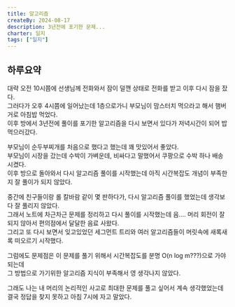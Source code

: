 ```yaml
---
title: 알고리즘
createBy: 2024-08-17
description: 3년전에 포기한 문제...
charter: 일지
tags: ["일지"]
---
```


## 하루요약

대략 오전 10시쯤에 선생님께 전화와서 잠이 덜깬 상태로 전화를 받고 이후 다시 잠을 잤다.  
그러다가 오후 4시쯤에 일어났는데 1층으로가니 부모님이 맘스터치 먹으라고 해서 햄버거로 아침밥 먹었다.  
이후 방에서 3년전에 풀이를 포기한 알고리즘을 다시 보면서 있다가 저녁시간이 되어 밥 먹으러갔다.

부모님이 순두부찌개를 처음으로 했다고 했는데 꽤 맛있어서 좋았다.  
부모님이 시장을 갔는데 수박이 가벼운데, 비싸다고 말했어서 쿠팡으로 수박 하나 배송 시켰다.  
이후 방으로 돌아와서 다시 알고리즘 풀이를 시작했는데 아직 시간복잡도 개념이 부족한지 잘 풀이가 되지 않았다.

중간에 친구들이랑 롤 칼바람 같이 몇 판하다가, 다시 알고리즘 풀이를 했었는데 생각보다 잘 풀리지 않았다.  
그래서 노트에 차근차근 문제를 정리하고 다시 풀이를 시작했는데 음.... 머리 회전이 잘 되지 않아서 편의점에서 달달한 음료 사왔다.  
그리고 또 다시 보면서 잊고있었던 세그먼트 트리와 여러 알고리즘들이 머릿속에 새록새록 떠오르기 시작했다.

그럼에도 문제점은 이 문제를 풀기 위해서 시간복잡도를 분명 O(n log m???)으로 가야되는데  
그 방법으로 가기위한 알고리즘 지식이 부족해서 영 생각나지 않았다.

그래도 나는 내 머리의 논리적인 사고로 최대한 문제를 풀고 싶어서 계속 생각했었는데 결국 정답을 찾지 못하고 아침 7시에 자고 말았다.
